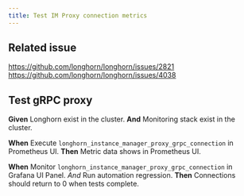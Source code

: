 ```yaml
---
title: Test IM Proxy connection metrics
---
```


## Related issue
https://github.com/longhorn/longhorn/issues/2821
https://github.com/longhorn/longhorn/issues/4038

## Test gRPC proxy

**Given** Longhorn exist in the cluster.
**And** Monitoring stack exist in the cluster.

**When** Execute `longhorn_instance_manager_proxy_grpc_connection` in Prometheus UI.
**Then** Metric data shows in Prometheus UI.

**When** Monitor `longhorn_instance_manager_proxy_grpc_connection` in Grafana UI Panel.
*And* Run automation regression.
**Then** Connections should return to 0 when tests complete.
